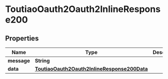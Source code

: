 # ToutiaoOauth2Oauth2InlineResponse200

## Properties
Name | Type | Description | Notes
------------ | ------------- | ------------- | -------------
**message** | **String** |  |  [optional]
**data** | [**ToutiaoOauth2Oauth2InlineResponse200Data**](ToutiaoOauth2Oauth2InlineResponse200Data.md) |  |  [optional]
